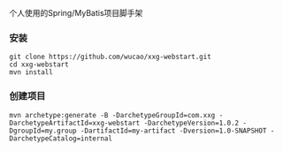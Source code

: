 个人使用的Spring/MyBatis项目脚手架

### 安装
```
git clone https://github.com/wucao/xxg-webstart.git
cd xxg-webstart
mvn install
```

### 创建项目
```
mvn archetype:generate -B -DarchetypeGroupId=com.xxg -DarchetypeArtifactId=xxg-webstart -DarchetypeVersion=1.0.2 -DgroupId=my.group -DartifactId=my-artifact -Dversion=1.0-SNAPSHOT -DarchetypeCatalog=internal
```